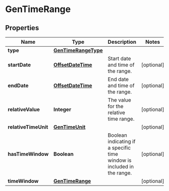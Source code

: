 # GenTimeRange

## Properties
Name | Type | Description | Notes
------------ | ------------- | ------------- | -------------
**type** | [**GenTimeRangeType**](GenTimeRangeType.md) |  | 
**startDate** | [**OffsetDateTime**](OffsetDateTime.md) | Start date and time of the range. |  [optional]
**endDate** | [**OffsetDateTime**](OffsetDateTime.md) | End date and time of the range. |  [optional]
**relativeValue** | **Integer** | The value for the relative time range. |  [optional]
**relativeTimeUnit** | [**GenTimeUnit**](GenTimeUnit.md) |  |  [optional]
**hasTimeWindow** | **Boolean** | Boolean indicating if a specific time window is included in the range. |  [optional]
**timeWindow** | [**GenTimeRange**](GenTimeRange.md) |  |  [optional]
